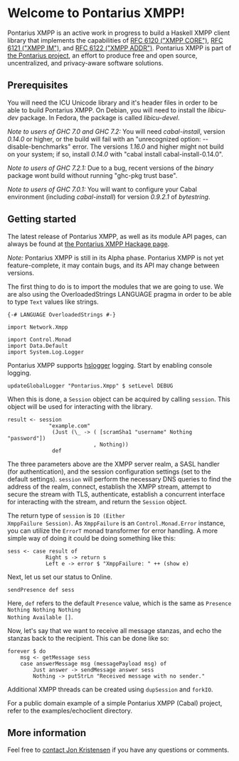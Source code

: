 Welcome to Pontarius XMPP!
==========================

Pontarius XMPP is an active work in progress to build a Haskell XMPP client
library that implements the capabilities of [RFC 6120
("XMPP CORE")](http://tools.ietf.org/html/rfc6120), [RFC 6121 ("XMPP
IM")](http://tools.ietf.org/html/rfc6121), and [RFC 6122 ("XMPP
ADDR")](http://tools.ietf.org/html/rfc6122). Pontarius XMPP is part of [the
Pontarius project](http://www.pontarius.org/), an effort to produce free and
open source, uncentralized, and privacy-aware software solutions.

Prerequisites
-------------

You will need the ICU Unicode library and it's header files in order to be able
to build Pontarius XMPP. On Debian, you will need to install the *libicu-dev*
package. In Fedora, the package is called *libicu-devel*.

_Note to users of GHC 7.0 and GHC 7.2:_ You will need *cabal-install*, version
*0.14.0* or higher, or the build will fail with an "unrecognized option:
--disable-benchmarks" error. The versions *1.16.0* and higher might not build on
your system; if so, install *0.14.0* with "cabal install cabal-install-0.14.0".

_Note to users of GHC 7.2.1:_ Due to a bug, recent versions of the *binary*
package wont build without running "ghc-pkg trust base".

_Note to users of GHC 7.0.1:_ You will want to configure your Cabal environment
(including *cabal-install*) for version *0.9.2.1* of *bytestring*.

Getting started
---------------

The latest release of Pontarius XMPP, as well as its module API pages, can
always be found at [the Pontarius XMPP Hackage
page](http://hackage.haskell.org/package/pontarius-xmpp/).

_Note:_ Pontarius XMPP is still in its Alpha phase. Pontarius XMPP is not yet
feature-complete, it may contain bugs, and its API may change between versions.

The first thing to do is to import the modules that we are going to use. We are
also using the OverloadedStrings LANGUAGE pragma in order to be able to type
<code>Text</code> values like strings.

    {-# LANGUAGE OverloadedStrings #-}

    import Network.Xmpp

    import Control.Monad
    import Data.Default
    import System.Log.Logger

Pontarius XMPP supports [hslogger](http://hackage.haskell.org/package/hslogger)
logging. Start by enabling console logging.

    updateGlobalLogger "Pontarius.Xmpp" $ setLevel DEBUG

When this is done, a <code>Session</code> object can be acquired by calling
<code>session</code>. This object will be used for interacting with the library.

    result <- session
                 "example.com"
                  (Just (\_ -> ( [scramSha1 "username" Nothing "password"])
                               , Nothing))
                  def

The three parameters above are the XMPP server realm, a SASL handler (for
authentication), and the session configuration settings (set to the default
settings). <code>session</code> will perform the necessary DNS queries to find
the address of the realm, connect, establish the XMPP stream, attempt to secure
the stream with TLS, authenticate, establish a concurrent interface for
interacting with the stream, and return the <code>Session</code> object.

The return type of <code>session</code> is <code>IO (Either XmppFailure
Session)</code>. As <code>XmppFailure</code> is an
<code>Control.Monad.Error</code> instance, you can utilize the
<code>ErrorT</code> monad transformer for error handling. A more simple way of
doing it could be doing something like this:

    sess <- case result of
                Right s -> return s
                Left e -> error $ "XmppFailure: " ++ (show e)

Next, let us set our status to Online.

    sendPresence def sess

Here, <code>def</code> refers to the default <code>Presence</code> value, which
is the same as <code>Presence Nothing Nothing Nothing Nothing Available
[]</code>.

Now, let's say that we want to receive all message stanzas, and echo the stanzas
back to the recipient. This can be done like so:

    forever $ do
        msg <- getMessage sess
        case answerMessage msg (messagePayload msg) of
            Just answer -> sendMessage answer sess
            Nothing -> putStrLn "Received message with no sender."

Additional XMPP threads can be created using <code>dupSession</code> and
<code>forkIO</code>.

For a public domain example of a simple Pontarius XMPP (Cabal) project, refer to
the examples/echoclient directory.

More information
----------------

Feel free to [contact Jon Kristensen](http://www.jonkri.com/contact/) if you
have any questions or comments.
